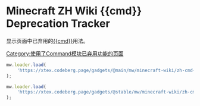 # Minecraft ZH Wiki {{cmd}} Deprecation Tracker

显示页面中已弃用的[{{cmd}}](https://zh.minecraft.wiki/w/Template:Command)用法。

[Category:使用了Command模块已弃用功能的页面](https://zh.minecraft.wiki/w/Category:使用了Command模块已弃用功能的页面)

```javascript
mw.loader.load(
	'https://xtex.codeberg.page/gadgets/@main/mw/minecraft-wiki/zh-cmd-deprecate-tracker/script.js'
);
```

```javascript
mw.loader.load(
	'https://xtex.codeberg.page/gadgets/@stable/mw/minecraft-wiki/zh-cmd-deprecate-tracker/script.js'
);
```
